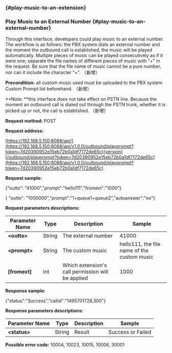 ###  {#play-music-to-an-extension}

### Play Music to an External Number {#play-music-to-an-external-number}

Through this interface, developers could play music to an external number. The workflow is as follows: the PBX system dials an external number and the moment the outbound call is established, the music will be played automatically. Multiple pieces of music can be played consecutively as if it were one; separate the file names of different pieces of music with "+" in the request. Be sure that the file name of music cannot be a pure number, nor can it include the character "+". （新增）

**Precondition:** all custom music used must be uploaded to the PBX system Custom Prompt list beforehand. （新增）

**Note: **this interface does not take effect on PSTN line. Because the moment an outbound call is dialed out through the PSTN trunk, whether it is picked up or not, the call is established. （新增）

**Request method:** POST

**Request address:**

[https://192.168.5.150:8088/api/](https://192.168.5.150:8088/api/v1.0.0/outbound/playprompt?token=7d20390952e15eb72b0a1df7172de65c){version}[/outbound/playprompt?token=7d20390952e15eb72b0a1df7172de65c](https://192.168.5.150:8088/api/v1.0.0/outbound/playprompt?token=7d20390952e15eb72b0a1df7172de65c)

**Request sample:**

{"outto": "41000","prompt":"hello111","fromext":"1000"}

{ "outto": "1000000","prompt":"1+queue1+queue2","autoanswer":"no"}

**Request parameters descriptions:**

| **Parameter Name** | **Type** | **Description** | **Sample** |
| --- | --- | --- | --- |
| **&lt;outto&gt;** | String | The external number | 41000 |
| **&lt;prompt&gt;** | String | The custom music | hello111, the file name of the custom music |
| **\[fromext\]** | Int | Which extension's call permission will be applied | 1000 |

**Response sample:**

{"status":"Success","callid":"1495701728.300"}

**Response parameters descriptions:**

| **Parameter Name** | **Type** | **Description** | **Sample** |
| --- | --- | --- | --- |
| **&lt;status&gt;** | String | Result | Success or Failed |

**Possible error code:** 10004, 10023, 10015, 10006, 30001

